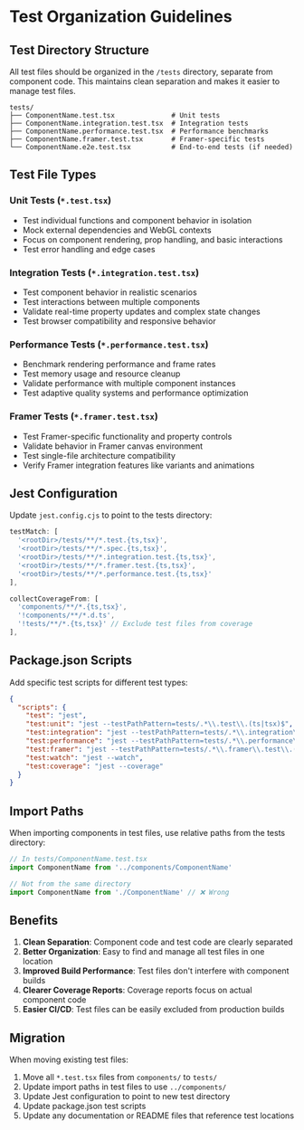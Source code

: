 # Test Organization Guidelines

## Test Directory Structure

All test files should be organized in the `/tests` directory, separate from component code. This maintains clean separation and makes it easier to manage test files.

```
tests/
├── ComponentName.test.tsx              # Unit tests
├── ComponentName.integration.test.tsx  # Integration tests
├── ComponentName.performance.test.tsx  # Performance benchmarks
├── ComponentName.framer.test.tsx       # Framer-specific tests
└── ComponentName.e2e.test.tsx          # End-to-end tests (if needed)
```

## Test File Types

### Unit Tests (`*.test.tsx`)
- Test individual functions and component behavior in isolation
- Mock external dependencies and WebGL contexts
- Focus on component rendering, prop handling, and basic interactions
- Test error handling and edge cases

### Integration Tests (`*.integration.test.tsx`)
- Test component behavior in realistic scenarios
- Test interactions between multiple components
- Validate real-time property updates and complex state changes
- Test browser compatibility and responsive behavior

### Performance Tests (`*.performance.test.tsx`)
- Benchmark rendering performance and frame rates
- Test memory usage and resource cleanup
- Validate performance with multiple component instances
- Test adaptive quality systems and performance optimization

### Framer Tests (`*.framer.test.tsx`)
- Test Framer-specific functionality and property controls
- Validate behavior in Framer canvas environment
- Test single-file architecture compatibility
- Verify Framer integration features like variants and animations

## Jest Configuration

Update `jest.config.cjs` to point to the tests directory:

```javascript
testMatch: [
  '<rootDir>/tests/**/*.test.{ts,tsx}',
  '<rootDir>/tests/**/*.spec.{ts,tsx}',
  '<rootDir>/tests/**/*.integration.test.{ts,tsx}',
  '<rootDir>/tests/**/*.framer.test.{ts,tsx}',
  '<rootDir>/tests/**/*.performance.test.{ts,tsx}'
],

collectCoverageFrom: [
  'components/**/*.{ts,tsx}',
  '!components/**/*.d.ts',
  '!tests/**/*.{ts,tsx}' // Exclude test files from coverage
],
```

## Package.json Scripts

Add specific test scripts for different test types:

```json
{
  "scripts": {
    "test": "jest",
    "test:unit": "jest --testPathPattern=tests/.*\\.test\\.(ts|tsx)$",
    "test:integration": "jest --testPathPattern=tests/.*\\.integration\\.test\\.(ts|tsx)$",
    "test:performance": "jest --testPathPattern=tests/.*\\.performance\\.test\\.(ts|tsx)$",
    "test:framer": "jest --testPathPattern=tests/.*\\.framer\\.test\\.(ts|tsx)$",
    "test:watch": "jest --watch",
    "test:coverage": "jest --coverage"
  }
}
```

## Import Paths

When importing components in test files, use relative paths from the tests directory:

```typescript
// In tests/ComponentName.test.tsx
import ComponentName from '../components/ComponentName'

// Not from the same directory
import ComponentName from './ComponentName' // ❌ Wrong
```

## Benefits

1. **Clean Separation**: Component code and test code are clearly separated
2. **Better Organization**: Easy to find and manage all test files in one location
3. **Improved Build Performance**: Test files don't interfere with component builds
4. **Clearer Coverage Reports**: Coverage reports focus on actual component code
5. **Easier CI/CD**: Test files can be easily excluded from production builds

## Migration

When moving existing test files:

1. Move all `*.test.tsx` files from `components/` to `tests/`
2. Update import paths in test files to use `../components/`
3. Update Jest configuration to point to new test directory
4. Update package.json test scripts
5. Update any documentation or README files that reference test locations
